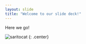```yaml
---
layout: slide
title: "Welcome to our slide deck!"
---
```


Here we go!

![saritocat](https://octodex.github.com/images/saritocat.png)
{: .center}

